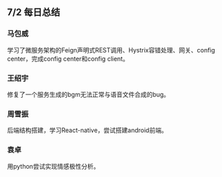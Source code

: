 ## 7/2 每日总结

### 马包威
学习了微服务架构的Feign声明式REST调用、Hystrix容错处理、网关、config center，完成config center和config client。

### 王绍宇
修复了一个服务生成的bgm无法正常与语音文件合成的bug。

### 周雪振
后端结构搭建，学习React-native，尝试搭建android前端。

### 袁卓
用python尝试实现情感极性分析。